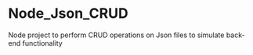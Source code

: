 # Node_Json_CRUD
Node project to perform CRUD operations on Json files to simulate back-end functionality
